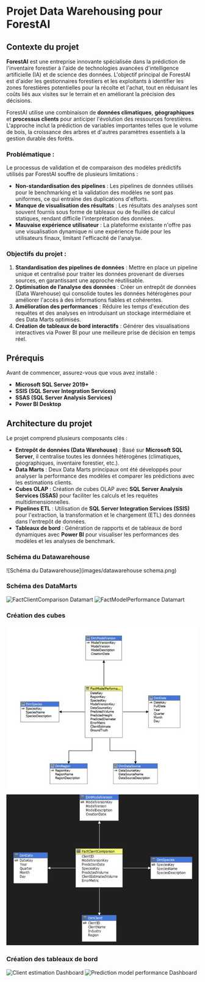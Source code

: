 # Projet Data Warehousing pour ForestAI

## Contexte du projet

**ForestAI** est une entreprise innovante spécialisée dans la prédiction de l'inventaire forestier à l'aide de technologies avancées d'intelligence artificielle (IA) et de science des données. L'objectif principal de ForestAI est d'aider les gestionnaires forestiers et les exploitants à identifier les zones forestières potentielles pour la récolte et l'achat, tout en réduisant les coûts liés aux visites sur le terrain et en améliorant la précision des décisions.

ForestAI utilise une combinaison de **données climatiques**, **géographiques** et **processus clients** pour anticiper l'évolution des ressources forestières. L'approche inclut la prédiction de variables importantes telles que le volume de bois, la croissance des arbres et d'autres paramètres essentiels à la gestion durable des forêts.

### Problématique :
Le processus de validation et de comparaison des modèles prédictifs utilisés par ForestAI souffre de plusieurs limitations :
- **Non-standardisation des pipelines** : Les pipelines de données utilisés pour le benchmarking et la validation des modèles ne sont pas uniformes, ce qui entraîne des duplications d'efforts.
- **Manque de visualisation des résultats** : Les résultats des analyses sont souvent fournis sous forme de tableaux ou de feuilles de calcul statiques, rendant difficile l'interprétation des données.
- **Mauvaise expérience utilisateur** : La plateforme existante n'offre pas une visualisation dynamique ni une expérience fluide pour les utilisateurs finaux, limitant l'efficacité de l'analyse.

### Objectifs du projet :
1. **Standardisation des pipelines de données** : Mettre en place un pipeline unique et centralisé pour traiter les données provenant de diverses sources, en garantissant une approche réutilisable.
2. **Optimisation de l’analyse des données** : Créer un entrepôt de données (Data Warehouse) qui consolide toutes les données hétérogènes pour améliorer l'accès à des informations fiables et cohérentes.
3. **Amélioration des performances** : Réduire les temps d'exécution des requêtes et des analyses en introduisant un stockage intermédiaire et des Data Marts optimisés.
4. **Création de tableaux de bord interactifs** : Générer des visualisations interactives via Power BI pour une meilleure prise de décision en temps réel.


## Prérequis
Avant de commencer, assurez-vous que vous avez installé :
- **Microsoft SQL Server 2019+**
- **SSIS (SQL Server Integration Services)**
- **SSAS (SQL Server Analysis Services)**
- **Power BI Desktop**


## Architecture du projet
Le projet comprend plusieurs composants clés :
- **Entrepôt de données (Data Warehouse)** : Basé sur **Microsoft SQL Server**, il centralise toutes les données hétérogènes (climatiques, géographiques, inventaire forestier, etc.).
- **Data Marts** : Deux Data Marts principaux ont été développés pour analyser la performance des modèles et comparer les prédictions avec les estimations clients.
- **Cubes OLAP** : Création de cubes OLAP avec **SQL Server Analysis Services (SSAS)** pour faciliter les calculs et les requêtes multidimensionnelles.
- **Pipelines ETL** : Utilisation de **SQL Server Integration Services (SSIS)** pour l'extraction, la transformation et le chargement (ETL) des données dans l'entrepôt de données.
- **Tableaux de bord** : Génération de rapports et de tableaux de bord dynamiques avec **Power BI** pour visualiser les performances des modèles et les analyses de benchmark.

### Schéma du Datawarehouse
![Schéma du Datawarehouse](images/datawarehouse schema.png)

### Schéma des DataMarts
![FactClientComparison Datamart](./images/FactClientComparisonDatamart.png)
![FactModelPerformance Datamart](./images/FactModelPerformanceDatamart.png)

### Création des cubes
![cube1](./images/cube1.png)
![cube2](./images/cube2.png)


### Création des tableaux de bord
![Client estimation Dashboard ](./images/ClientestimationDashboard.png)
![Prediction model performance Dashboard](./images/PredictionmodelperformanceDashboard.png)

